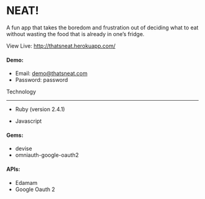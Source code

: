 # NEAT!

A fun app that takes the boredom and frustration out of deciding what to eat without wasting the food that is already in one’s fridge.

View Live: http://thatsneat.herokuapp.com/

#### Demo: 
* Email: demo@thatsneat.com
* Password: password

Technology
<hr>

* Ruby (version 2.4.1)

* Javascript

#### Gems:

* devise
* omniauth-google-oauth2

#### APIs:

* Edamam
* Google Oauth 2
